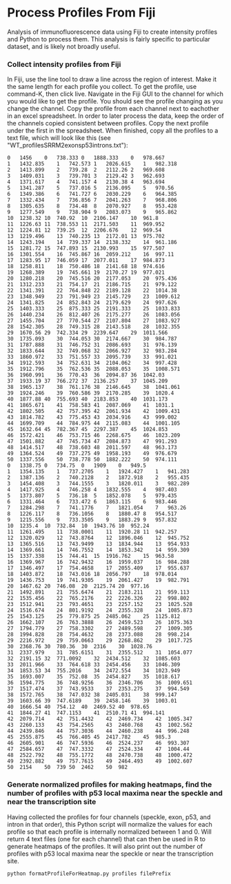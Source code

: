 # Process Profiles From Fiji
Analysis of immunofluorescence data using Fiji to create intensity profiles and Python to process them. This analysis is fairly specific to particular dataset, and is likely not broadly useful.
### Collect intensity profiles from Fiji
In Fiji, use the line tool to draw a line across the region of interest. Make it the same length for each profile you collect. To get the profile, use command-K, then click live. Navigate in the Fiji GUI to the channel for which you would like to get the profile. You should see the profile changing as you change the channel. Copy the profile from each channel next to eachother in an excel spreadsheet. In order to later process the data, keep the order of the channels copied consistent between profiles. Copy the next profile under the first in the spreadsheet. When finished, copy all the profiles to a text file, which will look like this (see "WT_profilesSRRM2exonsp53introns.txt"):
```
0	1456	0	738.333	0	1888.333	0	978.667
1	1432.835	1	742.573	1	2026.615	1	982.318
2	1413.899	2	739.28	2	2112.26	2	969.608
3	1409.031	3	739.701	3	2129.42	3	962.693
4	1371.617	4	741.157	4	2130.38	4	963.694
5	1341.287	5	737.016	5	2136.095	5	970.56
6	1349.386	6	741.727	6	2030.229	6	964.385
7	1332.434	7	736.856	7	2041.263	7	968.806
8	1305.635	8	734.48	8	2070.927	8	953.428
9	1277.549	9	738.904	9	2083.073	9	965.862
10	1238.32	10	740.92	10	2106.147	10	961.8
11	1226.63	11	738.553	11	2171.503	11	969.952
12	1224.81	12	739.25	12	2206.676	12	969.54
13	1219.496	13	740.235	13	2172.01	13	975.702
14	1243.194	14	739.337	14	2138.332	14	961.186
15	1281.72	15	747.893	15	2130.993	15	977.507
16	1301.554	16	745.867	16	2059.212	16	997.11
17	1283.95	17	746.059	17	2077.011	17	984.873
18	1258.811	18	750.486	18	2141.68	18	974.616
19	1268.389	19	745.661	19	2170.27	19	977.021
20	1280.218	20	745.516	20	2177.053	20	975.436
21	1312.233	21	754.17	21	2186.715	21	979.122
22	1341.391	22	764.848	22	2189.128	22	1014.38
23	1348.949	23	791.949	23	2145.729	23	1009.612
24	1341.825	24	852.843	24	2179.629	24	997.626
25	1403.333	25	875.333	25	2191.333	25	1033.833
26	1440.234	26	812.407	26	2175.277	26	1083.056
27	1455.704	27	770.544	27	2107.804	27	1083.927
28	1542.305	28	749.315	28	2143.518	28	1032.355
29	1670.56	29	742.334	29	2239.647	29	1011.566
30	1735.093	30	744.053	30	2174.667	30	984.787
31	1787.888	31	746.752	31	2086.693	31	976.139
32	1833.644	32	749.068	32	2066.927	32	983.284
33	1860.972	33	751.557	33	2095.739	33	991.021
34	1912.593	34	752.631	34	2104.062	34	997.428
35	1912.796	35	762.536	35	2088.053	35	1008.571
36	1960.991	36	770.43	36	2094.87	36	1042.03
37	1933.19	37	766.272	37	2136.257	37	1045.209
38	1965.137	38	761.176	38	2146.645	38	1041.061
39	1924.246	39	760.586	39	2170.285	39	1020.4
40	1877.88	40	755.693	40	2183.853	40	1031.173
41	1865.671	41	758.583	41	2087.069	41	1031.1
42	1802.505	42	757.395	42	2061.934	42	1009.431
43	1814.782	43	775.453	43	2034.916	43	999.002
44	1699.709	44	784.975	44	2115.083	44	1001.105
45	1632.64	45	782.367	45	2297.387	45	1024.853
46	1572.421	46	753.715	46	2268.675	46	1023.209
47	1501.882	47	745.734	47	2084.873	47	991.293
48	1414.517	48	738.603	48	2011.597	48	963.173
49	1364.524	49	737.275	49	1958.193	49	976.679
50	1337.556	50	738.778	50	1882.222	50	974.111
0	1338.75	0	734.75	0	1909	0	949.5
1	1354.135	1	737.2705	1	1924.427	1	941.283
2	1387.136	2	740.2128	2	1872.918	2	955.435
3	1454.408	3	744.1555	3	1820.011	3	982.289
4	1417.925	4	746.258	4	1832.555	4	987.403
5	1373.807	5	736.18	5	1852.078	5	979.435
6	1331.464	6	733.472	6	1863.115	6	983.446
7	1284.298	7	741.1776	7	1821.054	7	963.26
8	1226.117	8	736.1056	8	1880.47	8	954.517
9	1215.556	9	733.3505	9	1883.29	9	957.832
10	1235.4	10	732.84	10	1943.76	10	952.24
11	1261.495	11	738.0001	11	1920.28	11	942.257
12	1320.029	12	743.8764	12	1896.046	12	945.752
13	1365.516	13	743.9499	13	1834.944	13	954.933
14	1369.661	14	746.7552	14	1853.342	14	959.309
15	1337.338	15	744.41	15	1916.762	15	963.58
16	1369.967	16	742.9432	16	1959.037	16	984.288
17	1346.497	17	754.4658	17	2055.409	17	955.637
18	1403.872	18	743.016	18	2056.797	18	978.014
19	1436.753	19	741.9305	19	2061.427	19	982.791
20	1467.62	20	746.08	20	2125.74	20	977.16
21	1492.891	21	755.6474	21	2183.211	21	959.113
22	1535.456	22	765.2176	22	2226.326	22	998.802
23	1512.941	23	793.4651	23	2257.152	23	1025.528
24	1516.674	24	801.9192	24	2355.328	24	1085.873
25	1543.125	25	779.875	25	2485.062	25	1125.812
26	1662.107	26	763.3888	26	2459.523	26	1075.363
27	1794.779	27	758.3302	27	2489.598	27	1009.305
28	1994.828	28	754.4632	28	2373.088	28	998.214
29	2216.972	29	759.0663	29	2268.862	29	1017.725
30	2368.76	30	780.36	30	2316	30	1028.76
31	2337.979	31	785.6151	31	2355.512	31	1054.077
32	2191.15	32	771.0092	32	2434.512	32	1085.603
33	2011.966	33	764.618	33	2454.456	33	1046.309
34	1853.53	34	755.2016	34	2472.554	34	1023.949
35	1693.007	35	752.08	35	2454.827	35	1018.617
36	1594.775	36	748.9256	36	2346.706	36	1009.651
37	1517.474	37	743.9533	37	2353.275	37	994.549
38	1572.765	38	747.032	38	2405.031	38	999.147
39	1603.66	39	747.6189	39	2458.146	39	1003.01
40	1666.54	40	754.12	40	2469.52	40	978.65
41	1844.27	41	747.1153	41	2510.71	41	994.141
42	2079.714	42	751.4432	42	2469.734	42	1005.347
43	2260.133	43	754.2565	43	2460.768	43	1002.562
44	2439.846	44	757.3036	44	2460.238	44	996.248
45	2555.875	45	766.405	45	2417.782	45	985.3
46	2605.901	46	747.5936	46	2524.237	46	993.307
47	2584.657	47	747.3332	47	2524.334	47	1004.44
48	2522.792	48	755.1772	48	2470.738	48	1000.472
49	2392.882	49	757.7615	49	2464.493	49	1002.607
50	2154	50	739	50	2462	50	982
```
### Generate normalized profiles for making heatmaps, find the number of profiles with p53 local maxima near the speckle and near the transcription site
Having collected the profiles for four channels (speckle, exon, p53, and intron in that order), this Python script will normalize the values for each profile so that each profile is internally normalized between 1 and 0. Will return 4 text files (one for each channel) that can then be used in R to generate heatmaps of the profiles. It will also print out the number of profiles with p53 local maxima near the speckle or near the transcription site.
```
python formatProfileForHeatmap.py profiles filePrefix 
```
